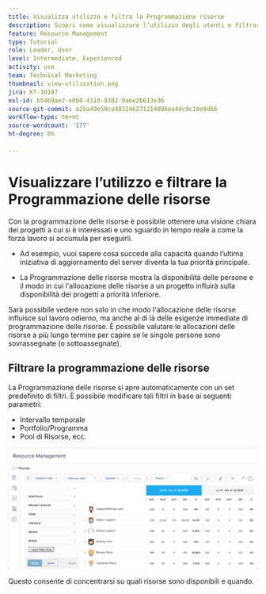 ```yaml
---
title: Visualizza utilizzo e filtra la Programmazione risorse
description: Scopri come visualizzare l’utilizzo degli utenti e filtrare la Programmazione delle risorse.
feature: Resource Management
type: Tutorial
role: Leader, User
level: Intermediate, Experienced
activity: use
team: Technical Marketing
thumbnail: view-utilization.png
jira: KT-10187
exl-id: b54b9ae2-e0b0-4118-9302-9a6e2b613e36
source-git-commit: a25a49e59ca483246271214886ea4dc9c10e8d66
workflow-type: tm+mt
source-wordcount: '177'
ht-degree: 0%

---
```


# Visualizzare l’utilizzo e filtrare la Programmazione delle risorse

Con la programmazione delle risorse è possibile ottenere una visione chiara dei progetti a cui si è interessati e uno sguardo in tempo reale a come la forza lavoro si accumula per eseguirli.

* Ad esempio, vuoi sapere cosa succede alla capacità quando l’ultima iniziativa di aggiornamento del server diventa la tua priorità principale.

* La Programmazione delle risorse mostra la disponibilità delle persone e il modo in cui l&#39;allocazione delle risorse a un progetto influirà sulla disponibilità dei progetti a priorità inferiore.


Sarà possibile vedere non solo in che modo l&#39;allocazione delle risorse influisce sul lavoro odierno, ma anche al di là delle esigenze immediate di programmazione delle risorse. È possibile valutare le allocazioni delle risorse a più lungo termine per capire se le singole persone sono sovrassegnate (o sottoassegnate).

## Filtrare la programmazione delle risorse

La Programmazione delle risorse si apre automaticamente con un set predefinito di filtri. È possibile modificare tali filtri in base ai seguenti parametri:

* Intervallo temporale
* Portfolio/Programma
* Pool di Risorse, ecc.

![filtro di programmazione delle risorse](assets/TRP01.png)

Questo consente di concentrarsi su quali risorse sono disponibili e quando.
